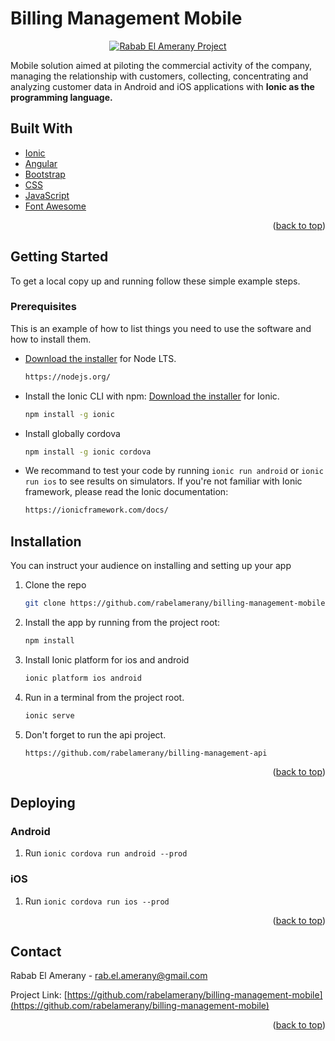 <div id="top"></div>

# Billing Management Mobile

<p align="center">
<a href="https://github.com/rabelamerany/billing-management-mobile">
<img  alt="Rabab El Amerany Project" title="Rabab Project" src="https://github.com/rabelamerany/billing-management-mobile/blob/main/src/assets/images/mobile-bci.PNG" />
</a>
</p>

<p align="left">
Mobile solution aimed at piloting the commercial activity of the company, managing the relationship with customers, collecting, concentrating and analyzing customer data in Android and iOS applications with <b> Ionic as the programming language. </b>
</p>

## Built With

* [Ionic](https://ionicframework.com)
* [Angular](https://angular.io)
* [Bootstrap](https://getbootstrap.com)
* [CSS](https://www.css-com.com/)
* [JavaScript](https://www.javascript.com)
* [Font Awesome](https://fontawesome.com)

<p align="right">(<a href="#top">back to top</a>)</p>

<!-- GETTING STARTED -->

## Getting Started

To get a local copy up and running follow these simple example steps.

### Prerequisites

This is an example of how to list things you need to use the software and how to install them.
  
* [Download the installer](https://nodejs.org/) for Node LTS.
  ```sh
  https://nodejs.org/
  ```
* Install the Ionic CLI with npm: [Download the installer](https://ionicframework.com/docs/intro/cli) for Ionic.
  ```sh
  npm install -g ionic
* Install globally cordova
   ```sh
   npm install -g ionic cordova
   ```
* We recommand to test your code by running `ionic run android` or `ionic run ios` to see results on simulators. If you're not familiar with Ionic framework, please read the Ionic documentation: 
  ```sh
  https://ionicframework.com/docs/
  ```

## Installation

You can instruct your audience on installing and setting up your app

1. Clone the repo
   ```sh
   git clone https://github.com/rabelamerany/billing-management-mobile
   ```
2. Install the app by running from the project root:
   ```sh
   npm install
   ```
3. Install Ionic platform for ios and android
   ```sh
   ionic platform ios android
   ```
4. Run in a terminal from the project root.
   ```sh
   ionic serve
   ```
5. Don't forget to run the api project.
   ```ccharp
   https://github.com/rabelamerany/billing-management-api
   ```

<p align="right">(<a href="#top">back to top</a>)</p>

## Deploying

### Android

1. Run `ionic cordova run android --prod`

### iOS

1. Run `ionic cordova run ios --prod`

<p align="right">(<a href="#top">back to top</a>)</p>

<!-- CONTACT -->

## Contact

Rabab El Amerany - rab.el.amerany@gmail.com

Project Link: [https://github.com/rabelamerany/billing-management-mobile](https://github.com/rabelamerany/billing-management-mobile)

<p align="right">(<a href="#top">back to top</a>)</p>
